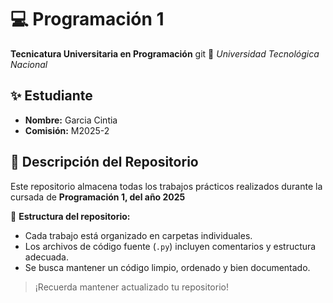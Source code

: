 # 💻 Programación 1  
**Tecnicatura Universitaria en Programación**  git 
📍 *Universidad Tecnológica Nacional*  

## ✨ Estudiante  
- **Nombre:** Garcia Cintia   
- **Comisión:** M2025-2   

## 📂 Descripción del Repositorio  
Este repositorio almacena todas los trabajos prácticos realizados durante la cursada de **Programación 1, del año 2025**

📌 **Estructura del repositorio:**  
- Cada trabajo está organizado en carpetas individuales.  
- Los archivos de código fuente (`.py`) incluyen comentarios y estructura adecuada.  
- Se busca mantener un código limpio, ordenado y bien documentado.  


> ¡Recuerda mantener actualizado tu repositorio!

